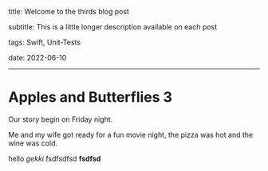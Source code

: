 title: Welcome to the thirds blog post

subtitle: This is a little longer description available on each post

tags: Swift, Unit-Tests

date: 2022-06-10

---

# Apples and Butterflies 3
Our story begin on Friday night.

Me and my wife got ready for a fun movie night, the pizza was hot and the wine was cold.

hello *gekki* fsdfsdfsd **fsdfsd**
